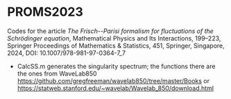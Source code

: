 # PROMS2023
Codes for the article _The Frisch--Parisi formalism for fluctuations of the Schrödinger equation_, Mathematical Physics and Its Interactions, 199–223, Springer Proceedings of Mathematics & Statistics, 451, Springer, Singapore, 2024, DOI: 10.1007/978-981-97-0364-7_7
- CalcSS.m generates the singularity spectrum; the functions there are the ones from WaveLab850 https://github.com/gregfreeman/wavelab850/tree/master/Books or https://statweb.stanford.edu/~wavelab/Wavelab_850/download.html
